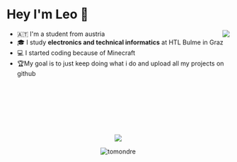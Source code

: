 # Hey I'm **Leo** :wave:

<div>
  <img width="px" align="right" src="https://upload.wikimedia.org/wikipedia/commons/3/3f/Totally_not_a_Rickroll_QR_code.png" />

  <ul>
    <li>🇦🇹 I'm a student from austria</li>
    <li>🎓 I study <b>electronics and technical informatics</b> at HTL Bulme in Graz</li>
    <li>💻 I started coding because of Minecraft</li>
    <li>🏆My goal is to just keep doing what i do and upload all my projects on github</li>
  </ul>
</div>
</br>
</br>
</br>
</br>
</br>
</br>
<p align="center"> <img src="https://github-readme-stats.vercel.app/api?username=leschi4banane&show_icons=true&theme=onedark& "/></p>

<p align="center"> <img src="https://github-readme-stats.vercel.app/api?username=tomondre&show_icons=true&theme=great-gatsby" alt="tomondre" />
